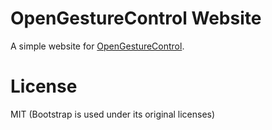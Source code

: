# OpenGestureControl Website
A simple website for [OpenGestureControl](https://github.com/OpenGestureControl).

# License
MIT (Bootstrap is used under its original licenses)
